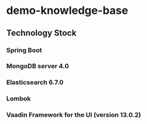 # demo-knowledge-base
## Technology Stock
### Spring Boot
### MongoDB server 4.0
### Elasticsearch 6.7.0
### Lombok
### Vaadin Framework for the UI (version 13.0.2)
